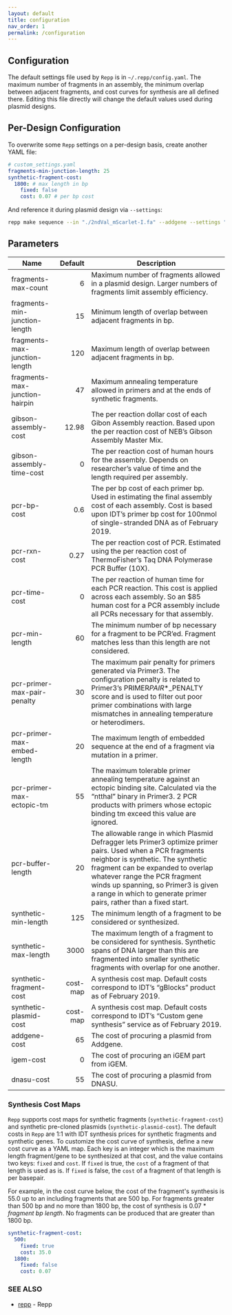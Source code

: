 ```yaml
---
layout: default
title: configuration
nav_order: 1
permalink: /configuration
---
```


## Configuration

The default settings file used by `Repp` is in `~/.repp/config.yaml`. The maximum number of fragments in an assembly, the minimum overlap between adjacent fragments, and cost curves for synthesis are all defined there. Editing this file directly will change the default values used during plasmid designs.

## Per-Design Configuration

To overwrite some `Repp` settings on a per-design basis, create another YAML file:

```yaml
# custom_settings.yaml
fragments-min-junction-length: 25
synthetic-fragment-cost:
  1800: # max length in bp
    fixed: false
    cost: 0.07 # per bp cost
```

And reference it during plasmid design via `--settings`:

```bash
repp make sequence --in "./2ndVal_mScarlet-I.fa" --addgene --settings "./custom_settings.yaml"
```

## Parameters

| Name                           |  Default | Description                                                                                                                                                                                                                                                                                                                        |
| ------------------------------ | -------: | ---------------------------------------------------------------------------------------------------------------------------------------------------------------------------------------------------------------------------------------------------------------------------------------------------------------------------------- |
| fragments-max-count            |        6 | Maximum number of fragments allowed in a plasmid design. Larger numbers of fragments limit assembly efficiency.                                                                                                                                                                                                                    |
| fragments-min-junction-length  |       15 | Minimum length of overlap between adjacent fragments in bp.                                                                                                                                                                                                                                                                        |
| fragments-max-junction-length  |      120 | Maximum length of overlap between adjacent fragments in bp.                                                                                                                                                                                                                                                                        |
| fragments-max-junction-hairpin |       47 | Maximum annealing temperature allowed in primers and at the ends of synthetic fragments.                                                                                                                                                                                                                                           |
| gibson-assembly-cost­          |    12.98 | The per reaction dollar cost of each Gibon Assembly reaction. Based upon the per reaction cost of NEB’s Gibson Assembly Master Mix.                                                                                                                                                                                                |
| gibson-assembly-time-cost      |        0 | The per reaction cost of human hours for the assembly. Depends on researcher’s value of time and the length required per assembly.                                                                                                                                                                                                 |
| pcr-bp-cost                    |      0.6 | The per bp cost of each primer bp. Used in estimating the final assembly cost of each assembly. Cost is based upon IDT’s primer bp cost for 100nmol of single-stranded DNA as of February 2019.                                                                                                                                    |
| pcr-rxn-cost                   |     0.27 | The per reaction cost of PCR. Estimated using the per reaction cost of ThermoFisher’s Taq DNA Polymerase PCR Buffer (10X).                                                                                                                                                                                                         |
| pcr-time-cost                  |        0 | The per reaction of human time for each PCR reaction. This cost is applied across each assembly. So an \$85 human cost for a PCR assembly include all PCRs necessary for that assembly.                                                                                                                                            |
| pcr-min-length                 |       60 | The minimum number of bp necessary for a fragment to be PCR’ed. Fragment matches less than this length are not considered.                                                                                                                                                                                                         |
| pcr-primer-max-pair-penalty    |       30 | The maximum pair penalty for primers generated via Primer3. The configuration penalty is related to Primer3’s PRIMER*PAIR*\*\_PENALTY score and is used to filter out poor primer combinations with large mismatches in annealing temperature or heterodimers.                                                                     |
| pcr-primer-max-embed-length    |       20 | The maximum length of embedded sequence at the end of a fragment via mutation in a primer.                                                                                                                                                                                                                                         |
| pcr-primer-max-ectopic-tm      |       55 | The maximum tolerable primer annealing temperature against an ectopic binding site. Calculated via the “ntthal” binary in Primer3. 2 PCR products with primers whose ectopic binding tm exceed this value are ignored.                                                                                                             |
| pcr-buffer-length              |       20 | The allowable range in which Plasmid Defragger lets Primer3 optimize primer pairs. Used when a PCR fragments neighbor is synthetic. The synthetic fragment can be expanded to overlap whatever range the PCR fragment winds up spanning, so Primer3 is given a range in which to generate primer pairs, rather than a fixed start. |
| synthetic-min-length           |      125 | The minimum length of a fragment to be considered or synthesized.                                                                                                                                                                                                                                                                  |
| synthetic-max-length           |     3000 | The maximum length of a fragment to be considered for synthesis. Synthetic spans of DNA larger than this are fragmented into smaller synthetic fragments with overlap for one another.                                                                                                                                             |
| synthetic-fragment-cost        | cost-map | A synthesis cost map. Default costs correspond to IDT’s “gBlocks” product as of February 2019.                                                                                                                                                                                                                                     |
| synthetic-plasmid-cost         | cost-map | A synthesis cost map. Default costs correspond to IDT’s “Custom gene synthesis” service as of February 2019.                                                                                                                                                                                                                       |
| addgene-cost                   |       65 | The cost of procuring a plasmid from Addgene.                                                                                                                                                                                                                                                                                      |
| igem-cost                      |        0 | The cost of procuring an iGEM part from iGEM.                                                                                                                                                                                                                                                                                      |
| dnasu-cost                     |       55 | The cost of procuring a plasmid from DNASU.                                                                                                                                                                                                                                                                                        |

### Synthesis Cost Maps

`Repp` supports cost maps for synthetic fragments (`synthetic-fragment-cost`) and synthetic pre-cloned plasmids (`synthetic-plasmid-cost`). The default costs in `Repp` are 1:1 with IDT synthesis prices for synthetic fragments and synthetic genes. To customize the cost curve of synthesis, define a new cost curve as a YAML map. Each key is an integer which is the maximum length fragment/gene to be synthesized at that cost, and the value contains two keys: `fixed` and `cost`. If `fixed` is true, the `cost` of a fragment of that length is used as is. If `fixed` is false, the `cost` of a fragment of that length is per basepair.

For example, in the cost curve below, the cost of the fragment's synthesis is 55.0 up to an including fragments that are 500 bp. For fragments greater than 500 bp and no more than 1800 bp, the cost of synthesis is 0.07 \* _fragment bp length_. No fragments can be produced that are greater than 1800 bp.

```yaml
synthetic-fragment-cost:
  500:
    fixed: true
    cost: 35.0
  1800:
    fixed: false
    cost: 0.07
```

### SEE ALSO

- [repp](/) - Repp
